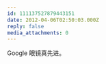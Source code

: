 ```yaml
---
id: 111137527879443151
date: 2012-04-06T02:50:03.000Z
reply: false
media_attachments: 0
---
```


Google 眼镜真先进。

